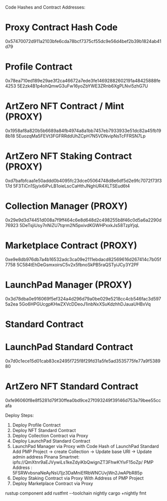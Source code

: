 Code Hashes and Contract Addresses:

# Proxy Contract Hash Code
0x57470072d911a2103bfe6cda78bcf7375cf55dc9e56d4bef2b39b1824ab41d79

# Profile Contract
0x78ea710ed189e29ae3f2ca46672a7ede3fe14692882602191a48425888fe4253
5E2zk4B1p4ohQmwG3uFw16yoZbYWE3ZRnb6XgPLNvi5zhG7U

# ArtZero NFT Contract / Mint (PROXY)
0x1958af8a820b5b6689a84fb4974a8a1bb7457eb7933933e51dc82a45fb198b18
5EuozqMa5FEVt3FGFRRddUhZCpH7N5VDNvipNsTcFFRSN7Lp

# ArtZero NFT Staking Contract (PROXY)
0xd7bafbfcaa1e50addd0b4095fc23dce05064748d8e6df5d2e9fc7072f73f317d
5F3TiCn1Sjyix6iPvLB1oieLscCaHthJNghUR4XLTSEud6t4

# Collection Manager (PROXY)
0x29e9d3d74451d008a7f9ff464c6e8d648d2c498255b8f46c0d5a6a2290d76923
5DeTsjiUsy7nNiZU7tqrm2N5pxivdKGWHPxxkJs58TzpYjqL

# Marketplace Contract (PROXY)
0xe9e8db976db7a4b16532adc3ca09e2111ebdacd82569616d267414c7b05f7758
5C584tEhDeGsmxoirsC5v2x5fbnoSkPB5raQSTyiJCy3Y2PF

# LaunchPad Manager (PROXY)
0x3d78dba0e916069f5ef324a4d296d79a0be029e5218cc4cb546fac3d5975a2ea
5Go6HPGUcgpKHwZXVcDDeoJ1inbNxXSuKdzhhDJauaUHBxVq

# Standard Contract
# LaunchPad Standard Contract
0x7d0c1ece15d01cab83ce2495f725f8f29fd31a5fe5ad3535775fe77a9f538980

# ArtZero NFT Standard Contract
0xfe96060f8e8f5281d79f30ffea0bd9ce27f093249f39146d753a79bee55ccafa

Deploy Steps:
1. Deploy Profile Contract
2. Deploy NFT Standard Contract
3. Deploy Collection Contract via Proxy
4. Deploy LaunchPad Standard Contract
5. LaunchPad Manager via Proxy with Code Hash of LaunchPad Standard
Add PMP Project -> create Collection -> Update base URI -> Update admin address
Pinana Smartnet: ipfs://QmXtnr9aEJVywiLs1keZdyiKbQwignZT3FhwKYivF15oZp/
PMP Address : 5FSRWvbsnaNeAyNsU1jz3DaMniEfRbWNCUvjWn2JwAPbR85p
6. Deploy Staking Contract via Proxy
With Address of PMP Project
7. Deploy Marketplace Contract via Proxy

rustup component add rustfmt --toolchain nightly
cargo +nightly fmt
